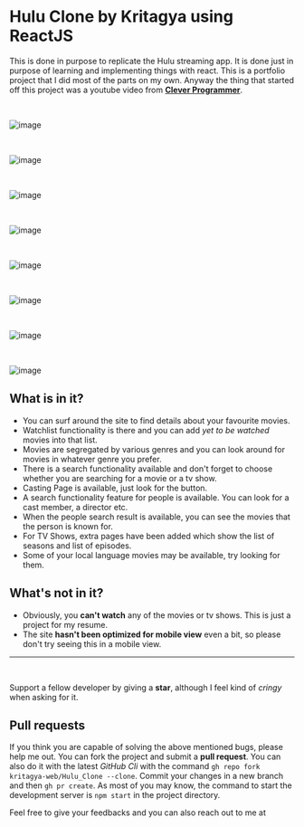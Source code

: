 # Hulu Clone by Kritagya using ReactJS
This is done in purpose to replicate the Hulu streaming app. It is done just in purpose of learning and implementing things with react. This is a portfolio project that I did most of the parts on my own. Anyway the thing that started off this project was a youtube video from **[Clever Programmer](https://www.youtube.com/channel/UCqrILQNl5Ed9Dz6CGMyvMTQ)**.

<br>

![image](https://github.com/Kritagya-web/Hulu_Clone/assets/64582018/c952c804-2f3d-465f-be22-b14a17b2b753)

<br>

![image](https://github.com/Kritagya-web/Hulu_Clone/assets/64582018/e19df0a9-6a58-4d1a-8c2b-4a528429c85a)

<br>

![image](https://github.com/Kritagya-web/Hulu_Clone/assets/64582018/95491dae-e964-47b0-b76d-73ad82fed892)

<br>

![image](https://github.com/Kritagya-web/Hulu_Clone/assets/64582018/2b63b6b5-b879-4ccb-a8fb-ca13df9af891)

<br>

![image](https://github.com/Kritagya-web/Hulu_Clone/assets/64582018/fbddac83-2caa-4f41-adee-2da3afb5e389)

<br>

![image](https://github.com/Kritagya-web/Hulu_Clone/assets/64582018/318f4b01-dd57-4462-8d04-155f2f737efe)

<br>

![image](https://github.com/Kritagya-web/Hulu_Clone/assets/64582018/0506ccb9-637b-44d3-97d4-09ca71af8289)

<br>

![image](https://github.com/Kritagya-web/Hulu_Clone/assets/64582018/0d6e0c41-e1d0-4700-b8e4-4d16e788f065)

## What is in it?

- You can surf around the site to find details about your favourite movies.
- Watchlist functionality is there and you can add _yet to be watched_ movies into that list.
- Movies are segregated by various genres and you can look around for movies in whatever genre you prefer.
- There is a search functionality available and don't forget to choose whether you are searching for a movie or a tv show.
- Casting Page is available, just look for the button.
- A search functionality feature for people is available. You can look for a cast member, a director etc.
- When the people search result is available, you can see the movies that the person is known for.
- For TV Shows, extra pages have been added which show the list of seasons and list of episodes.
- Some of your local language movies may be available, try looking for them.

## What's not in it?

- Obviously, you **can't watch** any of the movies or tv shows. This is just a project for my resume.
- The site **hasn't been optimized for mobile view** even a bit, so please don't try seeing this in a mobile view.

---

<br>

Support a fellow developer by giving a **star**, although I feel kind of _cringy_ when asking for it.

## Pull requests

If you think you are capable of solving the above mentioned bugs, please help me out. You can fork the project and submit a **pull request**. You can also do it with the latest _GitHub Cli_ with the command `gh repo fork kritagya-web/Hulu_Clone --clone`. Commit your changes in a new branch and then `gh pr create`.
As most of you may know, the command to start the development server is `npm start` in the project directory.

Feel free to give your feedbacks and you can also reach out to me at
